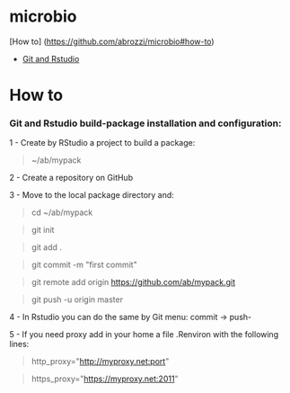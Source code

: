 # microbio

[How to] (https://github.com/abrozzi/microbio#how-to)

* [Git and Rstudio](https://github.com/abrozzi/microbio#git-rstudio)


How to
====

### Git and Rstudio build-package installation and configuration:

1 - Create by RStudio a project to build a package:

> ~/ab/mypack

2 - Create a repository on GitHub

3 - Move to the local package directory and:

> cd ~/ab/mypack

> git init
  
> git add .

> git commit -m "first commit"

> git remote add origin https://github.com/ab/mypack.git

> git push -u origin master

4 - In Rstudio you can do the same by Git menu: commit -> push-

5 - If you need proxy add in your home a file .Renviron with the following lines:

> http_proxy="http://myproxy.net:port"

> https_proxy="https://myproxy.net:2011"
